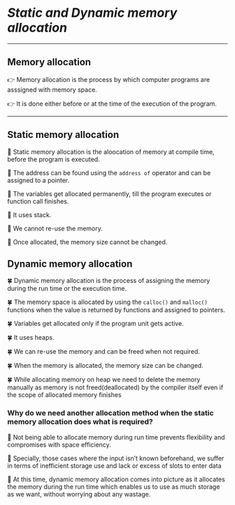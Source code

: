 # **_Static and Dynamic memory allocation_**
----
## Memory allocation

👉  Memory allocation is the process by which computer programs are asssigned with memory space.

👉  It is done either before or at the time of the execution of the program.

----
## Static memory allocation

💠  Static memory allocation is the aloocation of memory at compile time, before the program is executed.

💠  The address can be found using the `address of` operator and can be assigned to a pointer.

💠  The variables get allocated permanently, till the program executes or function call finishes.

💠  It uses stack.

💠  We cannot re-use the memory.

💠  Once allocated, the memory size cannot be changed.

## Dynamic memory allocation

🍀  Dynamic memory allocation is the process of assigning the memory during the run time or the execution time.

🍀  The memory space is allocated by using the `calloc()` and `malloc()` functions when the value is returned by functions and assigned to pointers.

🍀  Variables get allocated only if the program unit gets active.

🍀  It uses heaps.

🍀  We can re-use the memory and can be freed when not required.

🍀  When the memory is allocated, the memory size can be changed.

🍀  While allocating memory on heap we need to delete the memory manually as memory is not freed(deallocated) by the compiler itself even if the scope of allocated memory finishes

### Why do we need another allocation method when the static memory allocation does what is required?
 
🍂  Not being able to allocate memory during run time prevents flexibility and compromises with space efficiency. 

🍂  Specially, those cases where the input isn’t known beforehand, we suffer in terms of inefficient storage use and lack or excess of slots to enter data

🍂  At this time, dynamic memory allocation comes into picture as it allocates the memory during the run time which enables us to use as much storage as we want, without worrying about any wastage.
 
